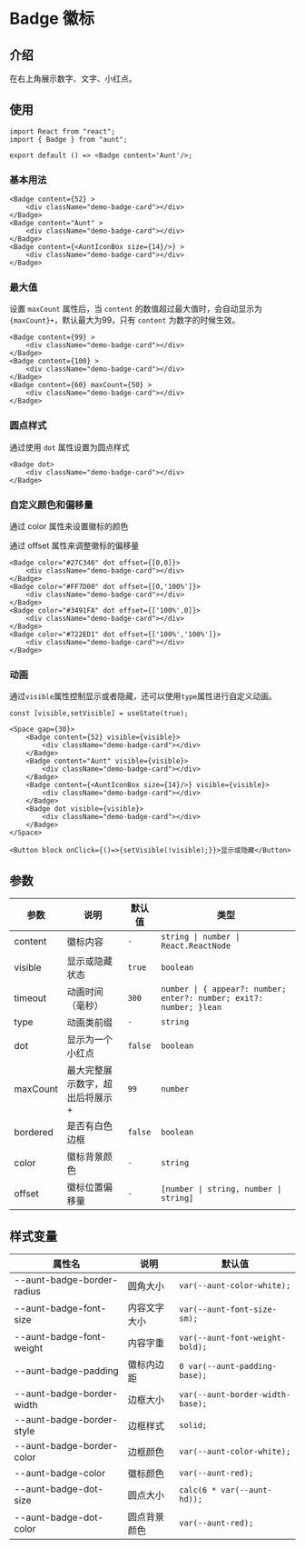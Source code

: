 # Badge 徽标 

## 介绍
在右上角展示数字、文字、小红点。

## 使用
```tsx
import React from "react";
import { Badge } from "aunt";

export default () => <Badge content='Aunt'/>;
```

### 基本用法
```tsx
<Badge content={52} >
    <div className="demo-badge-card"></div>
</Badge>
<Badge content="Aunt" >
    <div className="demo-badge-card"></div>
</Badge>
<Badge content={<AuntIconBox size={14}/>} >
    <div className="demo-badge-card"></div>
</Badge>
```

### 最大值
设置 `maxCount` 属性后，当 `content` 的数值超过最大值时，会自动显示为 `{maxCount}+`，默认最大为99，只有 `content` 为数字的时候生效。
```tsx
<Badge content={99} >
    <div className="demo-badge-card"></div>
</Badge>
<Badge content={100} >
    <div className="demo-badge-card"></div>
</Badge>
<Badge content={60} maxCount={50} >
    <div className="demo-badge-card"></div>
</Badge>
```

### 圆点样式
通过使用 `dot` 属性设置为圆点样式
```tsx
<Badge dot>
    <div className="demo-badge-card"></div>
</Badge>
```


### 自定义颜色和偏移量
通过 color 属性来设置徽标的颜色

通过 offset 属性来调整徽标的偏移量
```tsx
<Badge color="#27C346" dot offset={[0,0]}>
    <div className="demo-badge-card"></div>
</Badge>
<Badge color="#FF7D00" dot offset={[0,'100%']}>
    <div className="demo-badge-card"></div>
</Badge>
<Badge color="#3491FA" dot offset={['100%',0]}>
    <div className="demo-badge-card"></div>
</Badge>
<Badge color="#722ED1" dot offset={['100%','100%']}>
    <div className="demo-badge-card"></div>
</Badge>
```

### 动画
通过`visible`属性控制显示或者隐藏，还可以使用`type`属性进行自定义动画。
```tsx
const [visible,setVisible] = useState(true);

<Space gap={30}>
    <Badge content={52} visible={visible}>
        <div className="demo-badge-card"></div>
    </Badge>
    <Badge content="Aunt" visible={visible}>
        <div className="demo-badge-card"></div>
    </Badge>
    <Badge content={<AuntIconBox size={14}/>} visible={visible}>
        <div className="demo-badge-card"></div>
    </Badge>
    <Badge dot visible={visible}>
        <div className="demo-badge-card"></div>
    </Badge>
</Space>

<Button block onClick={()=>{setVisible(!visible);}}>显示或隐藏</Button>
```

## 参数

| 参数 | 说明 | 默认值 | 类型 |
| ---- | ---- | ---- | ------ |
| content |   徽标内容   |   `-`   |    `string \| number \| React.ReactNode`    |
| visible | 显示或隐藏状态 | `true` |  `boolean`  |
| timeout | 动画时间（毫秒） | `300`  | `number \| { appear?: number; enter?: number; exit?: number; }lean` |  
| type | 动画类前缀 |  `-`   | `string`  |
| dot | 显示为一个小红点 |  `false`  | `boolean` |
| maxCount | 最大完整展示数字，超出后将展示 + | `99` | `number` |
| bordered | 是否有白色边框 |  `false`  | `boolean` |
| color | 徽标背景颜色	 |  `-`  | `string` |
| offset | 徽标位置偏移量	 |  `-`  | `[number \| string, number \| string]` |

## 样式变量
| 属性名 | 说明 | 默认值 |
| ---- | ---- | ---- |
|--aunt-badge-border-radius|圆角大小| `var(--aunt-color-white);` |
|--aunt-badge-font-size|内容文字大小| `var(--aunt-font-size-sm);` |
|--aunt-badge-font-weight|内容字重| `var(--aunt-font-weight-bold);` |
|--aunt-badge-padding|徽标内边距| `0 var(--aunt-padding-base);` |
|--aunt-badge-border-width|边框大小| `var(--aunt-border-width-base);` |
|--aunt-badge-border-style|边框样式| `solid;` |
|--aunt-badge-border-color|边框颜色| `var(--aunt-color-white);` |
|--aunt-badge-color|徽标颜色| `var(--aunt-red);` |
|--aunt-badge-dot-size|圆点大小| `calc(6 * var(--aunt-hd));` |
|--aunt-badge-dot-color|圆点背景颜色| `var(--aunt-red);` |


<code hidden="hidden" src="./demos/demo.tsx"></code>